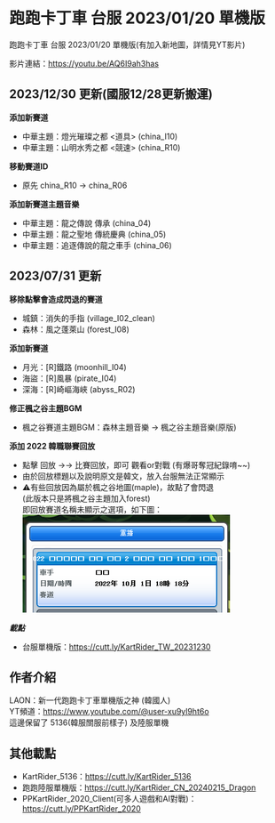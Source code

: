 # 跑跑卡丁車 台服 2023/01/20 單機版
 跑跑卡丁車 台服 2023/01/20 單機版(有加入新地圖，詳情見YT影片)
 
 影片連結：https://youtu.be/AQ6I9ah3has

 ## 2023/12/30 更新(國服12/28更新搬運)

**添加新賽道**
 
- 中華主題：燈光璀璨之都 <道具> (china_I10)
- 中華主題：山明水秀之都 <競速> (china_R10)

**移動賽道ID**
- 原先 china_R10 → china_R06

**添加新賽道主題音樂**
 
- 中華主題：龍之傳說 傳承 (china_04)
- 中華主題：龍之聖地 傳統慶典 (china_05)
- 中華主題：追逐傳說的龍之車手 (china_06)

 ## 2023/07/31 更新

**移除點擊會造成閃退的賽道**
- 城鎮：消失的手指 (village_I02_clean)
- 森林：風之蓬萊山 (forest_I08)

**添加新賽道**
 
- 月光：[R]鐵路 (moonhill_I04)
- 海盜：[R]風暴 (pirate_I04)
- 深海：[R]崎嶇海峽 (abyss_R02)
 

**修正楓之谷主題BGM**
 
- 楓之谷賽道主題BGM：森林主題音樂 → 楓之谷主題音樂(原版)
 
 
**添加 2022 韓職聯賽回放**
 
- 點擊 回放 →→ 比賽回放，即可 觀看or對戰 (有爆哥奪冠紀錄唷~~)
- 由於回放標題以及說明原文是韓文，放入台服無法正常顯示
- ⚠️有些回放因為屬於楓之谷地圖(maple)，故點了會閃退  
(此版本只是將楓之谷主題加入forest)  
即回放賽道名稱未顯示之選項，如下圖：  
![image](https://github.com/KennyYang0726/KartRider_TW/blob/main/picture1.png)

**_載點_**
 - 台服單機版：https://cutt.ly/KartRider_TW_20231230

 ## 作者介紹
 LAON：新一代跑跑卡丁車單機版之神 (韓國人)  
 YT頻道：https://www.youtube.com/@user-xu9yl9ht6o  
 這邊保留了 5136(韓服關服前樣子) 及陸服單機

 ## 其他載點
 - KartRider_5136：https://cutt.ly/KartRider_5136
 - 跑跑陸服單機版：https://cutt.ly/KartRider_CN_20240215_Dragon
 - PPKartRider_2020_Client(可多人遊戲和AI對戰)：https://cutt.ly/PPKartRider_2020

 
